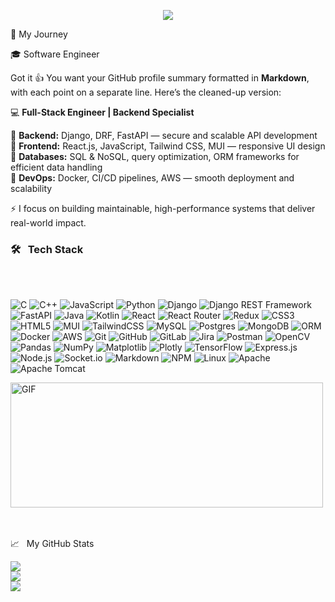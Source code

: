 
<p align="center">
  <a href="https://github.com/DenverCoder1/readme-typing-svg">
    <img src="https://readme-typing-svg.herokuapp.com?lines=Welcome+to+my+digital+playground!;Hello%2C+I'm+Haider%2C+a+Dynamic+Software+Engineer;&center=true&width=600&height=50">
  </a>
</p>








🚀 My Journey

🎓 Software Engineer

Got it 👍 You want your GitHub profile summary formatted in **Markdown**, with each point on a separate line. Here’s the cleaned-up version:


💻 **Full-Stack Engineer | Backend Specialist**

🔹 **Backend:** Django, DRF, FastAPI — secure and scalable API development  
🔹 **Frontend:** React.js, JavaScript, Tailwind CSS, MUI — responsive UI design  
🔹 **Databases:** SQL & NoSQL, query optimization, ORM frameworks for efficient data handling  
🔹 **DevOps:** Docker, CI/CD pipelines, AWS — smooth deployment and scalability  

⚡ I focus on building maintainable, high-performance systems that deliver real-world impact.






### 🛠 &nbsp; Tech Stack  
<br>



<br> 

<p align="center">
  
<p align="left">  

  <!-- Core Languages -->
  <img src="https://img.shields.io/badge/c-%2300599C.svg?style=flat&logo=c&logoColor=white" alt="C">
  <img src="https://img.shields.io/badge/c++-%2300599C.svg?style=flat&logo=c%2B%2B&logoColor=white" alt="C++">
  <img src="https://img.shields.io/badge/javascript-%23323330.svg?style=flat&logo=javascript&logoColor=%23F7DF1E" alt="JavaScript">
  <img src="https://img.shields.io/badge/python-3670A0?style=flat&logo=python&logoColor=ffdd54" alt="Python">

  <!-- Backend Frameworks (Prioritized) -->
  <img src="https://img.shields.io/badge/django-%23092E20.svg?style=flat&logo=django&logoColor=white" alt="Django">
  <img src="https://img.shields.io/badge/Django%20REST-ff1709?style=flat&logo=django&logoColor=white&labelColor=gray" alt="Django REST Framework">
  <img src="https://img.shields.io/badge/fastapi-109989?style=flat&logo=fastapi&logoColor=white" alt="FastAPI">

  <!-- Other Languages -->
  <img src="https://img.shields.io/badge/java-%23ED8B00.svg?style=flat&logo=openjdk&logoColor=white" alt="Java">
  <img src="https://img.shields.io/badge/kotlin-%237F52FF.svg?style=flat&logo=kotlin&logoColor=white" alt="Kotlin"/>

  <!-- Frontend -->
  <img src="https://img.shields.io/badge/react-%2320232a.svg?style=flat&logo=react&logoColor=%2361DAFB" alt="React">
  <img src="https://img.shields.io/badge/React_Router-CA4245?style=flat&logo=react-router&logoColor=white" alt="React Router">
  <img src="https://img.shields.io/badge/redux-%23593d88.svg?style=flat&logo=redux&logoColor=white" alt="Redux">
  <img src="https://img.shields.io/badge/css3-%231572B6.svg?style=flat&logo=css3&logoColor=white" alt="CSS3">
  <img src="https://img.shields.io/badge/html5-%23E34F26.svg?style=flat&logo=html5&logoColor=white" alt="HTML5">
  <img src="https://img.shields.io/badge/MUI-%230081CB.svg?style=flat&logo=material-ui&logoColor=white" alt="MUI">
  <img src="https://img.shields.io/badge/tailwindcss-%2338B2AC.svg?style=flat&logo=tailwind-css&logoColor=white" alt="TailwindCSS">

  <!-- Databases & ORM -->
  <img src="https://img.shields.io/badge/mysql-%2300f.svg?style=flat&logo=mysql&logoColor=white" alt="MySQL">
  <img src="https://img.shields.io/badge/postgres-%23316192.svg?style=flat&logo=postgresql&logoColor=white" alt="Postgres">
  <img src="https://img.shields.io/badge/MongoDB-%234ea94b.svg?style=flat&logo=mongodb&logoColor=white" alt="MongoDB">
  <img src="https://img.shields.io/badge/ORM-%230072C6.svg?style=flat&logo=databricks&logoColor=white" alt="ORM">

  <!-- DevOps & Tools -->
  <img src="https://img.shields.io/badge/docker-%230db7ed.svg?style=flat&logo=docker&logoColor=white" alt="Docker">
  <img src="https://img.shields.io/badge/AWS-%23FF9900.svg?style=flat&logo=amazon-aws&logoColor=white" alt="AWS"/>
  <img src="https://img.shields.io/badge/git-%23F05033.svg?style=flat&logo=git&logoColor=white" alt="Git"/>
  <img src="https://img.shields.io/badge/github-%23121011.svg?style=flat&logo=github&logoColor=white" alt="GitHub"/>
  <img src="https://img.shields.io/badge/gitlab-%23181717.svg?style=flat&logo=gitlab&logoColor=white" alt="GitLab"/>
  <img src="https://img.shields.io/badge/jira-%230A0FFF.svg?style=flat&logo=jira&logoColor=white" alt="Jira">
  <img src="https://img.shields.io/badge/Postman-FF6C37?style=flat&logo=postman&logoColor=white" alt="Postman">

  <!-- Data & AI -->
  <img src="https://img.shields.io/badge/opencv-%23white.svg?style=flat&logo=opencv&logoColor=white" alt="OpenCV"/>
  <img src="https://img.shields.io/badge/pandas-%23150458.svg?style=flat&logo=pandas&logoColor=white" alt="Pandas">
  <img src="https://img.shields.io/badge/numpy-%23013243.svg?style=flat&logo=numpy&logoColor=white" alt="NumPy">
  <img src="https://img.shields.io/badge/Matplotlib-%23ffffff.svg?style=flat&logo=Matplotlib&logoColor=black" alt="Matplotlib">
  <img src="https://img.shields.io/badge/Plotly-%233F4F75.svg?style=flat&logo=plotly&logoColor=white" alt="Plotly">
  <img src="https://img.shields.io/badge/TensorFlow-%23FF6F00.svg?style=flat&logo=TensorFlow&logoColor=white" alt="TensorFlow">

  <!-- Other Tech -->
  <img src="https://img.shields.io/badge/express.js-%23404d59.svg?style=flat&logo=express&logoColor=%2361DAFB" alt="Express.js">
  <img src="https://img.shields.io/badge/node.js-6DA55F?style=flat&logo=node.js&logoColor=white" alt="Node.js">
  <img src="https://img.shields.io/badge/Socket.io-black?style=flat&logo=socket.io&badgeColor=010101" alt="Socket.io">
  <img src="https://img.shields.io/badge/markdown-%23000000.svg?style=flat&logo=markdown&logoColor=white" alt="Markdown">
  <img src="https://img.shields.io/badge/NPM-%23000000.svg?style=flat&logo=npm&logoColor=white" alt="NPM">
  <img src="https://img.shields.io/badge/Linux-FCC624?style=flat&logo=linux&logoColor=black" alt="Linux">
  <img src="https://img.shields.io/badge/apache-%23D42029.svg?style=flat&logo=apache&logoColor=white" alt="Apache"/>
  <img src="https://img.shields.io/badge/apache%20tomcat-%23F8DC75.svg?style=flat&logo=apache-tomcat&logoColor=black" alt="Apache Tomcat"/>

</p>





<p align="left">
  <img   alt="GIF" src="https://media.giphy.com/media/26tn33aiTi1jkl6H6/giphy.gif?raw=true" width="500" height="200" />
</p>
<br>
<br>
  
  
 
  <div>
  <div> </div>
    📈  &nbsp; My GitHub Stats
  </div> 
  
  ![](https://github-readme-stats.vercel.app/api?username=haiderali780&theme=radical&hide_border=false&include_all_commits=false&count_private=false)<br/>
![](https://github-readme-streak-stats.herokuapp.com/?user=haiderali780&theme=radical&hide_border=false)<br/>
![](https://github-readme-stats.vercel.app/api/top-langs/?username=haiderali780&theme=radical&hide_border=false&include_all_commits=false&count_private=false&layout=compact)
 


  




